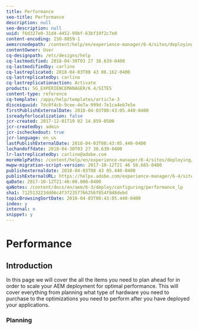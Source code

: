 ```yaml
---
title: Performance
seo-title: Performance
description: null
seo-description: null
uuid: f6d327e0-31d4-4452-99bf-63bf19f2c7e0
content-encoding: ISO-8859-1
aemsrcnodepath: /content/help/en/experience-manager/6-4/sites/deploying/using/performance-lp
contentOwner: User
cq-designpath: /etc/designs/help
cq-lastmodified: 2018-04-30T03 27 38.639-0400
cq-lastmodifiedby: carlino
cq-lastreplicated: 2018-04-03T08 43 06.162-0400
cq-lastreplicatedby: carlino
cq-lastreplicationaction: Activate
products: SG_EXPERIENCEMANAGER/6.4/SITES
content-type: reference
cq-template: /apps/help/templates/article-3
discoiquuid: 7dc0f4cb-9cee-4e7a-999d-7e1ca4eb7e5e
firstPublishExternalDate: 2018-04-03T08:43:05.440-0400
isreadyforlocalization: false
jcr-created: 2017-12-01T19 02 14.859-0500
jcr-createdby: admin
jcr-ischeckedout: true
jcr-language: en_us
lastPublishExternalDate: 2018-04-03T08:43:05.440-0400
lochandoffdate: 2018-04-30T03 27 38.639-0400
lr-lastreplicatedby: carlino@adobe.com
moreHelpPaths: /content/help/en/experience-manager/6-4/sites/deploying/morehelp/performance;/content/help/en/experience-manager/6-4/sites/deploying/morehelp/performance
mwpw-migration-script-version: 2017-10-12T21 46 58.665-0400
publishexternaldate: 2018-04-03T08 43 05.440-0400
publishExternalURL: https://helpx.adobe.com/experience-manager/6-4/sites/deploying/using/performance-lp.html
qaDate: 2017-10-12T21:46:00.000-0400
qaNotes: /content/docs/en/aem/6-3/deploy/configuring/performance_lp
sha1: 712513223dd06c4f3f2357766256f854f8d8debd
topicBrowsingSortDate: 2018-04-03T08:43:05.440-0400
index: y
internal: n
snippet: y
---
```


# Performance



## Introduction
In this page we will cover the all the items you need to plan ahead for in order to scale your AEM deployment for optimal performance. This will cover everything from planning what type of hardware you need to purchase to the optimizations you need to perform after you have deployed your applications.

### Planning
